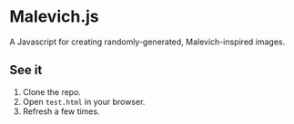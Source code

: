 # Malevich.js

A Javascript for creating randomly-generated, Malevich-inspired images.


## See it

1. Clone the repo.
2. Open `test.html` in your browser.
3. Refresh a few times.
